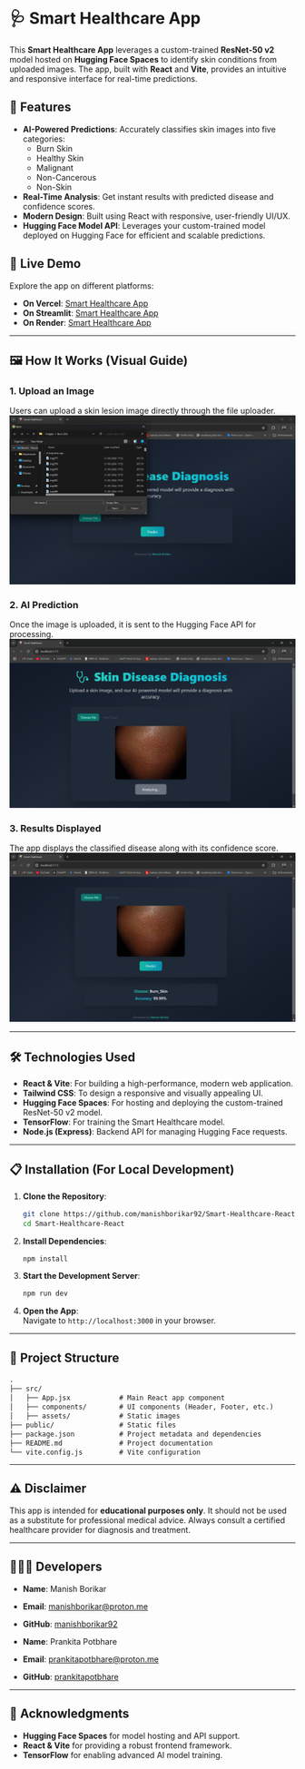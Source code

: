 # 🩺 Smart Healthcare App

This **Smart Healthcare App** leverages a custom-trained **ResNet-50 v2** model hosted on **Hugging Face Spaces** to identify skin conditions from uploaded images. The app, built with **React** and **Vite**, provides an intuitive and responsive interface for real-time predictions.

## 🌟 Features
- **AI-Powered Predictions**: Accurately classifies skin images into five categories:
  - Burn Skin
  - Healthy Skin
  - Malignant
  - Non-Cancerous
  - Non-Skin
- **Real-Time Analysis**: Get instant results with predicted disease and confidence scores.
- **Modern Design**: Built using React with responsive, user-friendly UI/UX.
- **Hugging Face Model API**: Leverages your custom-trained model deployed on Hugging Face for efficient and scalable predictions.

## 🚀 Live Demo
Explore the app on different platforms:

- **On Vercel**: [Smart Healthcare App](https://smart-healthcare-ai.vercel.app/)
- **On Streamlit**: [Smart Healthcare App](https://smart-healthcare.streamlit.app/)
- **On Render**: [Smart Healthcare App](https://smart-healthcare-xe3p.onrender.com/)
---

## 🖼️ How It Works (Visual Guide)

### 1. Upload an Image  
Users can upload a skin lesion image directly through the file uploader.  
![Upload Image](./images/upload-image.png)

### 2. AI Prediction  
Once the image is uploaded, it is sent to the Hugging Face API for processing.  
![AI Prediction](./images/ai-prediction.png)

### 3. Results Displayed  
The app displays the classified disease along with its confidence score.  
![Results Display](./images/results-display.png)

---

## 🛠️ Technologies Used
- **React & Vite**: For building a high-performance, modern web application.
- **Tailwind CSS**: To design a responsive and visually appealing UI.
- **Hugging Face Spaces**: For hosting and deploying the custom-trained ResNet-50 v2 model.
- **TensorFlow**: For training the Smart Healthcare model.
- **Node.js (Express)**: Backend API for managing Hugging Face requests.

---

## 📋 Installation (For Local Development)
1. **Clone the Repository**:
   ```bash
   git clone https://github.com/manishborikar92/Smart-Healthcare-React.git
   cd Smart-Healthcare-React
   ```

2. **Install Dependencies**:
   ```bash
   npm install
   ```

3. **Start the Development Server**:
   ```bash
   npm run dev
   ```

4. **Open the App**:  
   Navigate to `http://localhost:3000` in your browser.

---

## 📂 Project Structure
```
.
├── src/
│   ├── App.jsx            # Main React app component
│   ├── components/        # UI components (Header, Footer, etc.)
│   ├── assets/            # Static images
├── public/                # Static files
├── package.json           # Project metadata and dependencies
├── README.md              # Project documentation
└── vite.config.js         # Vite configuration
```

---

## ⚠️ Disclaimer
This app is intended for **educational purposes only**. It should not be used as a substitute for professional medical advice. Always consult a certified healthcare provider for diagnosis and treatment.

---

## 👨🏻‍💻 Developers

- **Name**: Manish Borikar  
- **Email**: [manishborikar@proton.me](mailto:manishborikar@proton.me)  
- **GitHub**: [manishborikar92](https://github.com/manishborikar92)

- **Name**: Prankita Potbhare  
- **Email**: [prankitapotbhare@proton.me](mailto:prankitapotbhare@proton.me)  
- **GitHub**: [prankitapotbhare](https://github.com/prankitapotbhare)

---

## 🏅 Acknowledgments
- **Hugging Face Spaces** for model hosting and API support.
- **React & Vite** for providing a robust frontend framework.
- **TensorFlow** for enabling advanced AI model training.